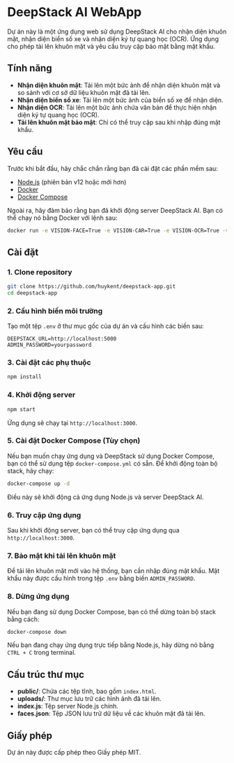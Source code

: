 
# DeepStack AI WebApp

Dự án này là một ứng dụng web sử dụng DeepStack AI cho nhận diện khuôn mặt, nhận diện biển số xe và nhận diện ký tự quang học (OCR). Ứng dụng cho phép tải lên khuôn mặt và yêu cầu truy cập bảo mật bằng mật khẩu.

## Tính năng

- **Nhận diện khuôn mặt**: Tải lên một bức ảnh để nhận diện khuôn mặt và so sánh với cơ sở dữ liệu khuôn mặt đã tải lên.
- **Nhận diện biển số xe**: Tải lên một bức ảnh của biển số xe để nhận diện.
- **Nhận diện OCR**: Tải lên một bức ảnh chứa văn bản để thực hiện nhận diện ký tự quang học (OCR).
- **Tải lên khuôn mặt bảo mật**: Chỉ có thể truy cập sau khi nhập đúng mật khẩu.

## Yêu cầu

Trước khi bắt đầu, hãy chắc chắn rằng bạn đã cài đặt các phần mềm sau:
- [Node.js](https://nodejs.org/en/) (phiên bản v12 hoặc mới hơn)
- [Docker](https://www.docker.com/)
- [Docker Compose](https://docs.docker.com/compose/)

Ngoài ra, hãy đảm bảo rằng bạn đã khởi động server DeepStack AI. Bạn có thể chạy nó bằng Docker với lệnh sau:

```bash
docker run -e VISION-FACE=True -e VISION-CAR=True -e VISION-OCR=True -v localstorage:/datastore -p 5000:5000 deepquestai/deepstack
```

## Cài đặt

### 1. Clone repository

```bash
git clone https://github.com/huykent/deepstack-app.git
cd deepstack-app
```

### 2. Cấu hình biến môi trường

Tạo một tệp `.env` ở thư mục gốc của dự án và cấu hình các biến sau:

```env
DEEPSTACK_URL=http://localhost:5000
ADMIN_PASSWORD=yourpassword
```

### 3. Cài đặt các phụ thuộc

```bash
npm install
```

### 4. Khởi động server

```bash
npm start
```

Ứng dụng sẽ chạy tại `http://localhost:3000`.

### 5. Cài đặt Docker Compose (Tùy chọn)

Nếu bạn muốn chạy ứng dụng và DeepStack sử dụng Docker Compose, bạn có thể sử dụng tệp `docker-compose.yml` có sẵn. Để khởi động toàn bộ stack, hãy chạy:

```bash
docker-compose up -d
```

Điều này sẽ khởi động cả ứng dụng Node.js và server DeepStack AI.

### 6. Truy cập ứng dụng

Sau khi khởi động server, bạn có thể truy cập ứng dụng qua `http://localhost:3000`.

### 7. Bảo mật khi tải lên khuôn mặt

Để tải lên khuôn mặt mới vào hệ thống, bạn cần nhập đúng mật khẩu. Mật khẩu này được cấu hình trong tệp `.env` bằng biến `ADMIN_PASSWORD`.

### 8. Dừng ứng dụng

Nếu bạn đang sử dụng Docker Compose, bạn có thể dừng toàn bộ stack bằng cách:

```bash
docker-compose down
```

Nếu bạn đang chạy ứng dụng trực tiếp bằng Node.js, hãy dừng nó bằng `CTRL + C` trong terminal.

## Cấu trúc thư mục

- **public/**: Chứa các tệp tĩnh, bao gồm `index.html`.
- **uploads/**: Thư mục lưu trữ các hình ảnh đã tải lên.
- **index.js**: Tệp server Node.js chính.
- **faces.json**: Tệp JSON lưu trữ dữ liệu về các khuôn mặt đã tải lên.

## Giấy phép

Dự án này được cấp phép theo Giấy phép MIT.

